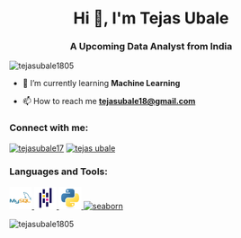 <h1 align="center">Hi 👋, I'm Tejas Ubale</h1>
<h3 align="center">A Upcoming Data Analyst from India</h3>

<p align="left"> <img src="https://komarev.com/ghpvc/?username=tejasubale1805&label=Profile%20views&color=0e75b6&style=flat" alt="tejasubale1805" /> </p>

- 🌱 I’m currently learning **Machine Learning**

- 📫 How to reach me **tejasubale18@gmail.com**

<h3 align="left">Connect with me:</h3>
<p align="left">
<a href="https://twitter.com/tejasubale17" target="blank"><img align="center" src="https://raw.githubusercontent.com/rahuldkjain/github-profile-readme-generator/master/src/images/icons/Social/twitter.svg" alt="tejasubale17" height="30" width="40" /></a>
<a href="https://linkedin.com/in/tejas ubale" target="blank"><img align="center" src="https://raw.githubusercontent.com/rahuldkjain/github-profile-readme-generator/master/src/images/icons/Social/linked-in-alt.svg" alt="tejas ubale" height="30" width="40" /></a>
</p>

<h3 align="left">Languages and Tools:</h3>
<p align="left"> <a href="https://www.mysql.com/" target="_blank" rel="noreferrer"> <img src="https://raw.githubusercontent.com/devicons/devicon/master/icons/mysql/mysql-original-wordmark.svg" alt="mysql" width="40" height="40"/> </a> <a href="https://pandas.pydata.org/" target="_blank" rel="noreferrer"> <img src="https://raw.githubusercontent.com/devicons/devicon/2ae2a900d2f041da66e950e4d48052658d850630/icons/pandas/pandas-original.svg" alt="pandas" width="40" height="40"/> </a> <a href="https://www.python.org" target="_blank" rel="noreferrer"> <img src="https://raw.githubusercontent.com/devicons/devicon/master/icons/python/python-original.svg" alt="python" width="40" height="40"/> </a> <a href="https://seaborn.pydata.org/" target="_blank" rel="noreferrer"> <img src="https://seaborn.pydata.org/_images/logo-mark-lightbg.svg" alt="seaborn" width="40" height="40"/> </a> </p>

<p><img align="center" src="https://github-readme-stats.vercel.app/api/top-langs?username=tejasubale1805&show_icons=true&locale=en&layout=compact" alt="tejasubale1805" /></p>
